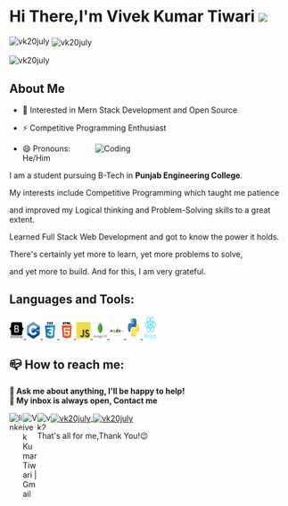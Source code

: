 # Hi There,I'm Vivek Kumar Tiwari <img src="https://raw.githubusercontent.com/iampavangandhi/iampavangandhi/master/gifs/Hi.gif" width="30px">


<p><img align="left" src="https://github-readme-stats.vercel.app/api/top-langs?username=vk20july&show_icons=true&locale=en&layout=compact" alt="vk20july" /></p>

<p>&nbsp;<img align="center" src="https://github-readme-stats.vercel.app/api?username=vk20july&show_icons=true&locale=en" alt="vk20july" /></p>

<p><img align="center" src="https://github-readme-streak-stats.herokuapp.com/?user=vk20july&" alt="vk20july" /></p>


**<ins><h2>About Me</h2></ins>**

- 🌱 Interested in Mern Stack Development and Open Source

- ⚡ Competitive Programming Enthusiast

<img align="right" alt="Coding" width="350" src="https://media3.giphy.com/media/qgQUggAC3Pfv687qPC/giphy.gif?cid=ecf05e47o0xwlawk5bdtl80c6iauhpuoxz8dts2tbph1t7np&ep=v1_gifs_search&rid=giphy.gif&ct=g">

- 😄 Pronouns: He/Him





I am a student pursuing B-Tech in **Punjab Engineering College**.

My interests include Competitive Programming which taught me patience

and improved my Logical thinking and Problem-Solving skills to a great extent.

Learned Full Stack Web Development and got to know the power it holds. 

There's certainly yet more to learn, yet more problems to solve, 

and yet more to build. And for this, I am very grateful.







**<ins><h2>Languages and Tools:</h2></ins>**

<a href="https://getbootstrap.com" target="_blank" rel="noreferrer">
<img src="https://raw.githubusercontent.com/devicons/devicon/master/icons/bootstrap/bootstrap-plain-wordmark.svg" alt="bootstrap" width="26" height="30"/> </a>
<a href="https://www.w3schools.com/cpp/" target="_blank" rel="noreferrer"><img src="https://raw.githubusercontent.com/devicons/devicon/master/icons/cplusplus/cplusplus-original.svg" alt="cplusplus" width="26" height="30"/> </a> 
<a href="https://www.w3schools.com/css/" target="_blank" rel="noreferrer"> <img src="https://raw.githubusercontent.com/devicons/devicon/master/icons/css3/css3-original-wordmark.svg" alt="css3" width="26" height="30"/> </a> 
<a href="https://www.w3.org/html/" target="_blank" rel="noreferrer"> <img src="https://raw.githubusercontent.com/devicons/devicon/master/icons/html5/html5-original-wordmark.svg" alt="html5" width="26" height="30"/> </a>
<a href="https://developer.mozilla.org/en-US/docs/Web/JavaScript" target="_blank" rel="noreferrer"> <img src="https://raw.githubusercontent.com/devicons/devicon/master/icons/javascript/javascript-original.svg" alt="javascript" width="26" height="30"/> </a>
<a href="https://www.mongodb.com/" target="_blank" rel="noreferrer"> <img src="https://raw.githubusercontent.com/devicons/devicon/master/icons/mongodb/mongodb-original-wordmark.svg" alt="mongodb" width="26" height="30"/> </a>
<a href="https://nodejs.org" target="_blank" rel="noreferrer"> <img src="https://raw.githubusercontent.com/devicons/devicon/master/icons/nodejs/nodejs-original-wordmark.svg" alt="nodejs" width="26" height="30"/> </a> 
<a href="https://www.python.org" target="_blank" rel="noreferrer"> <img src="https://raw.githubusercontent.com/devicons/devicon/master/icons/python/python-original.svg" alt="python" width="26" height="40"/> </a> 
<a href="https://reactjs.org/" target="_blank" rel="noreferrer"> <img src="https://raw.githubusercontent.com/devicons/devicon/master/icons/react/react-original-wordmark.svg" alt="react" width="26" height="40"/> </a> </p>







**<ins><h2>📪 How to reach me:</h2></ins>**

**💬 Ask me about anything, I'll be happy to help!**
<br>
**💬 My inbox is always open, Contact me**



<a href="https://linkedin.com/in/linkedin.com/in/vivek-kumar-tiwari-876b00212" target="blank">
  <img align="left" src="https://raw.githubusercontent.com/rahuldkjain/github-profile-readme-generator/master/src/images/icons/Social/linked-in-alt.svg"  alt="linkedin.com/in/vivek-kumar-tiwari-876b00212" height="30" width="24" />
  </a>
 <a href="mailto:vivekchallenger20@gmail.com" target="_blank">
    <img align="left" alt="Vivek Kumar Tiwari | Gmail" width="26px" src="https://cdn-icons-png.flaticon.com/512/281/281769.png" />
</a>
<a href="https://www.codechef.com/users/vk20july" target="blank">
  <img align="left" src="https://avatars.githubusercontent.com/u/11960354?v=4" alt="vk20july" height="30" width="24" />
  </a>
<a href="https://codeforces.com/profile/vk20july" target="blank"><img align="center" src="https://raw.githubusercontent.com/rahuldkjain/github-profile-readme-generator/master/src/images/icons/Social/codeforces.svg" alt="vk20july" height="30" width="24" />
</a>
<a href="https://www.leetcode.com/vk20july" target="blank"><img align="center" src="https://raw.githubusercontent.com/rahuldkjain/github-profile-readme-generator/master/src/images/icons/Social/leet-code.svg" alt="vk20july" height="30" width="24" />
</a>




That's all for me,Thank You!😉
